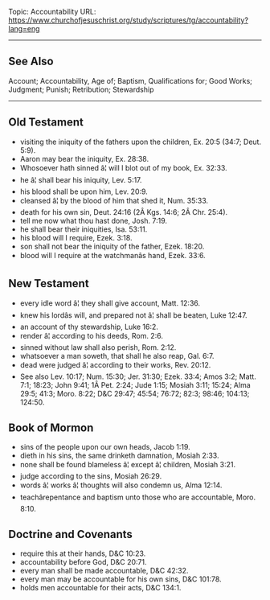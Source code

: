Topic: Accountability
URL: https://www.churchofjesuschrist.org/study/scriptures/tg/accountability?lang=eng

---

## See Also

Account; Accountability, Age of; Baptism, Qualifications for; Good Works; Judgment; Punish; Retribution; Stewardship

---

## Old Testament

- visiting the iniquity of the fathers upon the children, Ex. 20:5 (34:7; Deut. 5:9).
- Aaron may bear the iniquity, Ex. 28:38.
- Whosoever hath sinned â¦ will I blot out of my book, Ex. 32:33.
- he â¦ shall bear his iniquity, Lev. 5:17.
- his blood shall be upon him, Lev. 20:9.
- cleansed â¦ by the blood of him that shed it, Num. 35:33.
- death for his own sin, Deut. 24:16 (2Â Kgs. 14:6; 2Â Chr. 25:4).
- tell me now what thou hast done, Josh. 7:19.
- he shall bear their iniquities, Isa. 53:11.
- his blood will I require, Ezek. 3:18.
- son shall not bear the iniquity of the father, Ezek. 18:20.
- blood will I require at the watchmanâs hand, Ezek. 33:6.

## New Testament

- every idle word â¦ they shall give account, Matt. 12:36.
- knew his lordâs will, and prepared not â¦ shall be beaten, Luke 12:47.
- an account of thy stewardship, Luke 16:2.
- render â¦ according to his deeds, Rom. 2:6.
- sinned without law shall also perish, Rom. 2:12.
- whatsoever a man soweth, that shall he also reap, Gal. 6:7.
- dead were judged â¦ according to their works, Rev. 20:12.
- See also Lev. 10:17; Num. 15:30; Jer. 31:30; Ezek. 33:4; Amos 3:2; Matt. 7:1; 18:23; John 9:41; 1Â Pet. 2:24; Jude 1:15; Mosiah 3:11; 15:24; Alma 29:5; 41:3; Moro. 8:22; D&C 29:47; 45:54; 76:72; 82:3; 98:46; 104:13; 124:50.

## Book of Mormon

- sins of the people upon our own heads, Jacob 1:19.
- dieth in his sins, the same drinketh damnation, Mosiah 2:33.
- none shall be found blameless â¦ except â¦ children, Mosiah 3:21.
- judge according to the sins, Mosiah 26:29.
- words â¦ works â¦ thoughts will also condemn us, Alma 12:14.
- teachârepentance and baptism unto those who are accountable, Moro. 8:10.

## Doctrine and Covenants

- require this at their hands, D&C 10:23.
- accountability before God, D&C 20:71.
- every man shall be made accountable, D&C 42:32.
- every man may be accountable for his own sins, D&C 101:78.
- holds men accountable for their acts, D&C 134:1.

